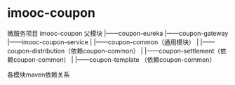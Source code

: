 # imooc-coupon
微服务项目
imooc-coupon  父模块
|——coupon-eureka
|——coupon-gateway
|——imooc-coupon-service
|	|——coupon-common（通用模块）
|	|——coupon-distribution（依赖coupon-common）
|	|——coupon-settlement（依赖coupon-common）
|	|——coupon-template （依赖coupon-common）

各模块maven依赖关系
